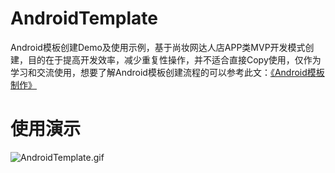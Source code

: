 # AndroidTemplate

Android模板创建Demo及使用示例，基于尚妆网达人店APP类MVP开发模式创建，目的在于提高开发效率，减少重复性操作，并不适合直接Copy使用，仅作为学习和交流使用，想要了解Android模板创建流程的可以参考此文：[《Android模板制作》](http://fqxyi.com/Android/模板/Android模板制作/)

# 使用演示

![AndroidTemplate.gif](AndroidTemplate.gif)